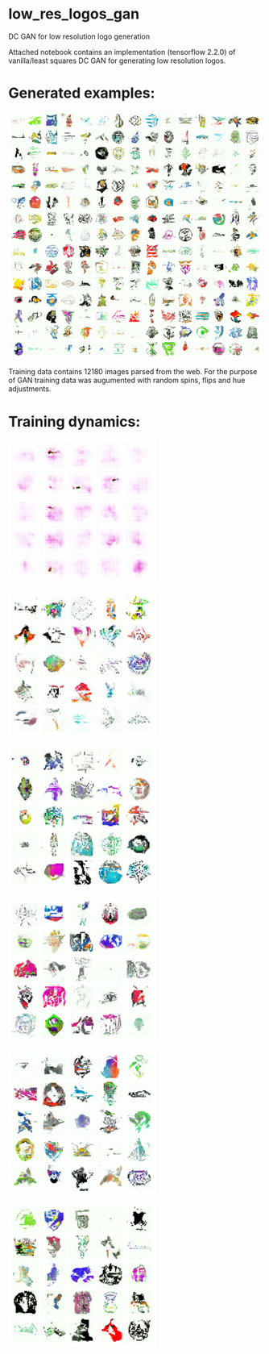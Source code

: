 # low_res_logos_gan
DC GAN for low resolution logo generation

Attached notebook contains an implementation (tensorflow 2.2.0) of vanilla/least squares DC GAN for generating
low resolution logos.

# Generated examples:

![Generated Logos](https://github.com/nslyubaykin/low_res_logos_gan/blob/master/gen_examples.png)

Training data contains 12180 images parsed from the web. For the purpose of GAN training data was
augumented with random spins, flips and hue adjustments.

# Training dynamics:

![Epoch-1](https://github.com/nslyubaykin/low_res_logos_gan/blob/master/training_progress_imgs/index.png)

![Epoch-50](https://github.com/nslyubaykin/low_res_logos_gan/blob/master/training_progress_imgs/ep50.png)

![Epoch-130](https://github.com/nslyubaykin/low_res_logos_gan/blob/master/training_progress_imgs/ep130.png)

![Epoch-200](https://github.com/nslyubaykin/low_res_logos_gan/blob/master/training_progress_imgs/ep200.png)

![Epoch-300](https://github.com/nslyubaykin/low_res_logos_gan/blob/master/training_progress_imgs/ep300.png)

![Epoch-500](https://github.com/nslyubaykin/low_res_logos_gan/blob/master/training_progress_imgs/ep500.png)

